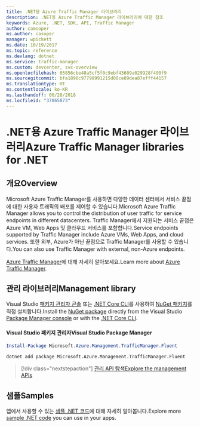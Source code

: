 ```yaml
---
title: .NET용 Azure Traffic Manager 라이브러리
description: .NET용 Azure Traffic Manager 라이브러리에 대한 참조
keywords: Azure, .NET, SDK, API, Traffic Manager
author: camsoper
ms.author: casoper
manager: wpickett
ms.date: 10/19/2017
ms.topic: reference
ms.devlang: dotnet
ms.service: traffic-manager
ms.custom: devcenter, svc-overview
ms.openlocfilehash: 05856cbe48a5cf5f0c9ebf43609a029928f490f9
ms.sourcegitcommit: bfa1898c97798991215d08ce89dea87efff44157
ms.translationtype: HT
ms.contentlocale: ko-KR
ms.lasthandoff: 06/28/2018
ms.locfileid: "37065873"
---
```

# <a name="azure-traffic-manager-libraries-for-net"></a><span data-ttu-id="3afd3-104">.NET용 Azure Traffic Manager 라이브러리</span><span class="sxs-lookup"><span data-stu-id="3afd3-104">Azure Traffic Manager libraries for .NET</span></span>

## <a name="overview"></a><span data-ttu-id="3afd3-105">개요</span><span class="sxs-lookup"><span data-stu-id="3afd3-105">Overview</span></span>

<span data-ttu-id="3afd3-106">Microsoft Azure Traffic Manager를 사용하면 다양한 데이터 센터에서 서비스 끝점에 대한 사용자 트래픽의 배포를 제어할 수 있습니다.</span><span class="sxs-lookup"><span data-stu-id="3afd3-106">Microsoft Azure Traffic Manager allows you to control the distribution of user traffic for service endpoints in different datacenters.</span></span> <span data-ttu-id="3afd3-107">Traffic Manager에서 지원되는 서비스 끝점은 Azure VM, Web Apps 및 클라우드 서비스를 포함합니다.</span><span class="sxs-lookup"><span data-stu-id="3afd3-107">Service endpoints supported by Traffic Manager include Azure VMs, Web Apps, and cloud services.</span></span> <span data-ttu-id="3afd3-108">또한 외부, Azure가 아닌 끝점으로 Traffic Manager를 사용할 수 있습니다.</span><span class="sxs-lookup"><span data-stu-id="3afd3-108">You can also use Traffic Manager with external, non-Azure endpoints.</span></span>

<span data-ttu-id="3afd3-109">[Azure Traffic Manager](/azure/traffic-manager/traffic-manager-overview)에 대해 자세히 알아보세요.</span><span class="sxs-lookup"><span data-stu-id="3afd3-109">Learn more about [Azure Traffic Manager](/azure/traffic-manager/traffic-manager-overview).</span></span>  

## <a name="management-library"></a><span data-ttu-id="3afd3-110">관리 라이브러리</span><span class="sxs-lookup"><span data-stu-id="3afd3-110">Management library</span></span>

<span data-ttu-id="3afd3-111">Visual Studio [패키지 관리자 콘솔][PackageManager] 또는 [.NET Core CLI][DotNetCLI]를 사용하여 [NuGet 패키지](https://www.nuget.org/packages/Microsoft.Azure.Management.TrafficManager.Fluent)를 직접 설치합니다.</span><span class="sxs-lookup"><span data-stu-id="3afd3-111">Install the [NuGet package](https://www.nuget.org/packages/Microsoft.Azure.Management.TrafficManager.Fluent) directly from the Visual Studio [Package Manager console][PackageManager] or with the [.NET Core CLI][DotNetCLI].</span></span>

#### <a name="visual-studio-package-manager"></a><span data-ttu-id="3afd3-112">Visual Studio 패키지 관리자</span><span class="sxs-lookup"><span data-stu-id="3afd3-112">Visual Studio Package Manager</span></span>

```powershell
Install-Package Microsoft.Azure.Management.TrafficManager.Fluent
```

```bash
dotnet add package Microsoft.Azure.Management.TrafficManager.Fluent
```

> [!div class="nextstepaction"]
> [<span data-ttu-id="3afd3-113">관리 API 탐색</span><span class="sxs-lookup"><span data-stu-id="3afd3-113">Explore the management APIs</span></span>](/dotnet/api/overview/azure/trafficmanager/management)

## <a name="samples"></a><span data-ttu-id="3afd3-114">샘플</span><span class="sxs-lookup"><span data-stu-id="3afd3-114">Samples</span></span>

<span data-ttu-id="3afd3-115">앱에서 사용할 수 있는 [샘플 .NET 코드](https://azure.microsoft.com/resources/samples/?platform=dotnet)에 대해 자세히 알아봅니다.</span><span class="sxs-lookup"><span data-stu-id="3afd3-115">Explore more [sample .NET code](https://azure.microsoft.com/resources/samples/?platform=dotnet) you can use in your apps.</span></span>

[PackageManager]: https://docs.microsoft.com/nuget/tools/package-manager-console
[DotNetCLI]: https://docs.microsoft.com/dotnet/core/tools/dotnet-add-package